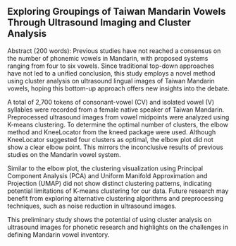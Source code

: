 ## Exploring Groupings of Taiwan Mandarin Vowels Through Ultrasound Imaging and Cluster Analysis

Abstract (200 words): Previous studies have not reached a consensus on the number of phonemic vowels in Mandarin, with proposed systems ranging from four to six vowels. Since traditional top-down approaches have not led to a unified conclusion, this study employs a novel method using cluster analysis on ultrasound lingual images of Taiwan Mandarin vowels, hoping this bottom-up approach offers new insights into the debate.

A total of 2,700 tokens of consonant-vowel (CV) and isolated vowel (V) syllables were recorded from a female native speaker of Taiwan Mandarin. Preprocessed ultrasound images from vowel midpoints were analyzed using K-means clustering. To determine the optimal number of clusters, the elbow method and KneeLocator from the kneed package were used. Although KneeLocator suggested four clusters as optimal, the elbow plot did not show a clear elbow point. This mirrors the inconclusive results of previous studies on the Mandarin vowel system.

Similar to the elbow plot, the clustering visualization using Principal Component Analysis (PCA) and Uniform Manifold Approximation and Projection (UMAP) did not show distinct clustering patterns, indicating potential limitations of K-means clustering for our data. Future research may benefit from exploring alternative clustering algorithms and preprocessing techniques, such as noise reduction in ultrasound images.

This preliminary study shows the potential of using cluster analysis on ultrasound images for phonetic research and highlights on the challenges in defining Mandarin vowel inventory.
